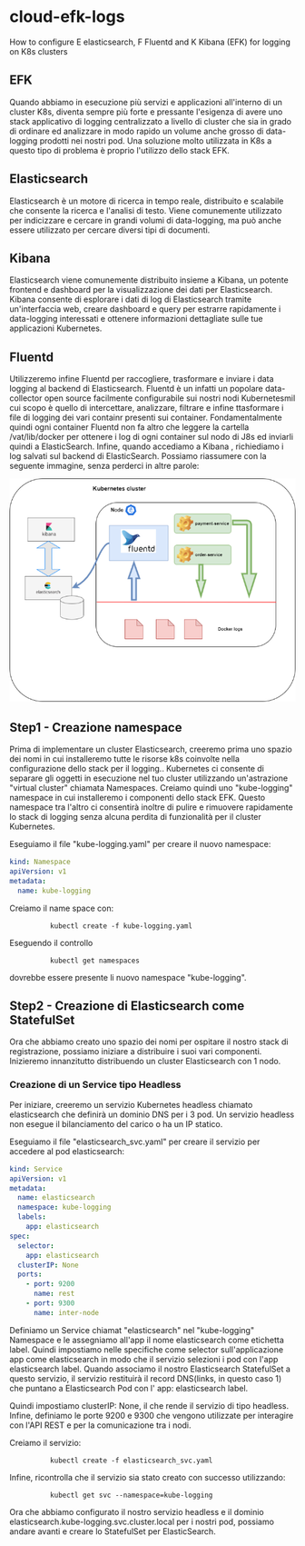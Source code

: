 # cloud-efk-logs
How to configure E elasticsearch, F Fluentd and K Kibana (EFK) for logging on K8s clusters


## EFK
Quando abbiamo in esecuzione più servizi e applicazioni all'interno di un cluster K8s, diventa sempre
più forte e pressante l'esigenza di avere uno stack applicativo di logging centralizzato a livello 
di cluster che sia in grado di ordinare ed analizzare in modo rapido un volume anche grosso di data-logging
prodotti nei nostri pod. Una soluzione molto utilizzata in K8s a questo tipo di problema è proprio l'utilizzo 
dello stack EFK.


## Elasticsearch

Elasticsearch è un motore di ricerca in tempo reale, distribuito e scalabile che consente la ricerca e l'analisi
di testo. Viene comunemente utilizzato per indicizzare e cercare in grandi volumi di data-logging, ma può anche 
essere utilizzato per cercare diversi tipi di documenti.


## Kibana

Elasticsearch viene comunemente distribuito insieme a Kibana, un potente frontend e dashboard per la visualizzazione dei dati 
per Elasticsearch. Kibana consente di esplorare i dati di log di Elasticsearch tramite un'interfaccia web, creare dashboard 
e query per estrarre rapidamente i data-logging interessati e ottenere informazioni dettagliate sulle tue applicazioni Kubernetes.

## Fluentd

Utilizzeremo infine Fluentd per raccogliere, trasformare e inviare i data logging al backend di Elasticsearch. Fluentd
è un infatti un popolare data-collector open source facilmente configurabile sui nostri nodi Kubernetesmil cui scopo 
è quello di intercettare, analizzare, filtrare e infine ttasformare i file di logging dei vari containr presenti sui
container. Fondamentalmente quindi ogni container Fluentd non fa altro che leggere la cartella /vat/lib/docker per
ottenere i log di ogni container sul nodo di J8s ed inviarli quindi a ElasticSearch. Infine, quando accediamo a Kibana
, richiediamo i log salvati sul backend di ElasticSearch. Possiamo riassumere con la seguente immagine, senza
perderci in altre parole:


<img width="880" alt="Diagram TraceId con Sleuth" src="https://github.com/lavespa/cloud-efk-logs/blob/main/image/EFK_Stack.png">

## Step1 - Creazione namespace

Prima di implementare un cluster Elasticsearch, creeremo prima uno spazio dei nomi in cui installeremo tutte le risorse k8s 
coinvolte nella configurazione dello stack per il logging.. Kubernetes ci consente di separare gli oggetti in esecuzione 
nel tuo cluster utilizzando un'astrazione "virtual cluster" chiamata Namespaces. Creiamo quindi uno "kube-logging" namespace 
in cui installeremo i componenti dello stack EFK. Questo namespace tra l'altro ci consentirà inoltre di pulire e rimuovere 
rapidamente lo stack di logging senza alcuna perdita di funzionalità per il cluster Kubernetes.


Eseguiamo il file "kube-logging.yaml" per creare il nuovo namespace:


```yml
kind: Namespace
apiVersion: v1
metadata:
  name: kube-logging

```

Creiamo il name space con:

              kubectl create -f kube-logging.yaml

Eseguendo il controllo
               
			  kubectl get namespaces
			  
dovrebbe essere presente li nuovo namespace "kube-logging".


## Step2 - Creazione di Elasticsearch come StatefulSet
Ora che abbiamo creato uno spazio dei nomi per ospitare il nostro stack di registrazione, possiamo iniziare a distribuire i suoi vari componenti. 
Inizieremo innanzitutto distribuendo un cluster Elasticsearch con 1 nodo.

### Creazione di un Service tipo Headless
Per iniziare, creeremo un servizio Kubernetes headless chiamato elasticsearch che definirà un dominio DNS per i 3 pod. Un servizio headless non 
esegue il bilanciamento del carico o ha un IP statico.

Eseguiamo il file "elasticsearch_svc.yaml" per creare il servizio per accedere al pod elasticsearch:

```yml
kind: Service
apiVersion: v1
metadata:
  name: elasticsearch
  namespace: kube-logging
  labels:
    app: elasticsearch
spec:
  selector:
    app: elasticsearch
  clusterIP: None
  ports:
    - port: 9200
      name: rest
    - port: 9300
      name: inter-node
```

Definiamo un Service chiamat "elasticsearch" nel "kube-logging" Namespace e le assegniamo all'app il nome elasticsearch come etichetta label. 
Quindi impostiamo nelle specifiche come selector sull'applicazione app come elasticsearch in modo che il servizio selezioni i pod con l'app 
elasticsearch label. Quando associamo il nostro Elasticsearch StatefulSet a questo servizio, il servizio restituirà il record DNS(links, in questo caso 1) 
che puntano a Elasticsearch Pod con l' app: elasticsearch label.



Quindi impostiamo clusterIP: None, il che rende il servizio di tipo headless. Infine, definiamo le porte 9200 e 9300 che vengono utilizzate 
per interagire con l'API REST e per la comunicazione tra i nodi.

Creiamo il servizio:
       
	          kubectl create -f elasticsearch_svc.yaml

Infine, ricontrolla che il servizio sia stato creato con successo utilizzando:

              kubectl get svc --namespace=kube-logging

Ora che abbiamo configurato il nostro servizio headless e il dominio elasticsearch.kube-logging.svc.cluster.local  per i nostri pod, 
possiamo andare avanti e creare lo StatefulSet per ElasticSearch.
